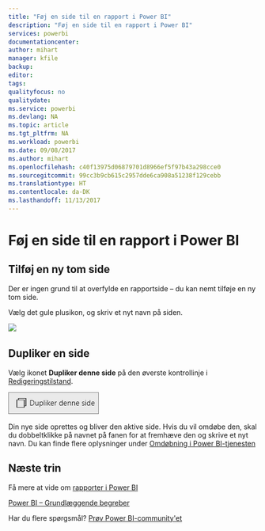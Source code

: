 ```yaml
---
title: "Føj en side til en rapport i Power BI"
description: "Føj en side til en rapport i Power BI"
services: powerbi
documentationcenter: 
author: mihart
manager: kfile
backup: 
editor: 
tags: 
qualityfocus: no
qualitydate: 
ms.service: powerbi
ms.devlang: NA
ms.topic: article
ms.tgt_pltfrm: NA
ms.workload: powerbi
ms.date: 09/08/2017
ms.author: mihart
ms.openlocfilehash: c40f13975d06879701d8966ef5f97b43a298cce0
ms.sourcegitcommit: 99cc3b9cb615c2957dde6ca908a51238f129cebb
ms.translationtype: HT
ms.contentlocale: da-DK
ms.lasthandoff: 11/13/2017
---
```

# <a name="add-a-page-to-a-power-bi-report"></a>Føj en side til en rapport i Power BI
## <a name="add-a-new-blank-page"></a>Tilføj en ny tom side
Der er ingen grund til at overfylde en rapportside – du kan nemt tilføje en ny tom side.

Vælg det gule plusikon, og skriv et nyt navn på siden.  

![](media/power-bi-report-add-page/reorderpages2.gif)

## <a name="duplicate-a-page"></a>Dupliker en side
Vælg ikonet **Dupliker denne side** på den øverste kontrollinje i [Redigeringstilstand](service-interact-with-a-report-in-editing-view.md).

![](media/power-bi-report-add-page/pbi_duplicate.png)

Din nye side oprettes og bliver den aktive side. Hvis du vil omdøbe den, skal du dobbeltklikke på navnet på fanen for at fremhæve den og skrive et nyt navn.  Du kan finde flere oplysninger under [Omdøbning i Power BI-tjenesten](service-rename.md)

## <a name="next-steps"></a>Næste trin
Få mere at vide om [rapporter i Power BI](service-reports.md)

[Power BI – Grundlæggende begreber](service-basic-concepts.md)

Har du flere spørgsmål? [Prøv Power BI-community'et](http://community.powerbi.com/)

